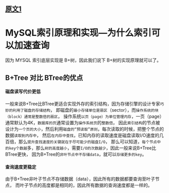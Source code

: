 
## [原文1](https://blog.csdn.net/tongdanping/article/details/79878302)

# MySQL索引原理和实现—为什么索引可以加速查询

因为 MYSQL 索引底层实现是 B+树，因此我们说下 B+树的实现原理就可以了。

## B+Tree 对比 BTree的优点

#### 磁盘读写代价更低

一般来说B+Tree比BTree更适合实现外存的索引结构，因为存储引擎的设计专家`巧妙的利用了磁盘的存储结构`，
即磁盘的`最小存储单位是扇区`（sector），而`操作系统的块（block）通常是整数倍的扇区`，
操作系统`以页（page）为单位管理内存`，一页（page）通常默认为4K，`数据库的页`通常设置为`操作系统页`的`整数倍`，
因此`索引结构`的节点被设计为`一个页的大小`，然后利用`磁盘的“预读取”原则`，每次读取的时候，把整个节点的数据`读取到内存中`，
然后`在内存中查找`，已知内存的读取速度是磁盘读取I/O速度的几百倍，那么`提升查找速度的关键就在于尽可能少的磁盘I/O`，
那么可以知道，`每个节点中的key个数越`多，那么`树的高度越小`，需要`I/O的次数越少`，因此一般来说B+Tree比BTree更快，
因为B+Tree的`非叶节点中不存储data`，就可以`存储更多的key`。

#### 查询速度更稳定

由于B+Tree非叶子节点不存储数据（data），因此所有的数据都要查询至叶子节点，
而叶子节点的高度都是相同的，因此所有数据的查询速度都是一样的。

